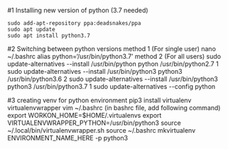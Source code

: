 #1 Installing new version of python (3.7 needed)

    sudo add-apt-repository ppa:deadsnakes/ppa
    sudo apt update
    sudo apt install python3.7

#2 Switching between python versions
    method 1 (For single user)
        nano ~/.bashrc
        alias python=‘/usr/bin/python3.7’
    method 2 (For all users)
        sudo update-alternatives --install /usr/bin/python python /usr/bin/python2.7 1
        sudo update-alternatives --install /usr/bin/python3 python3 /usr/bin/python3.6 2
        sudo update-alternatives --install /usr/bin/python3 python3 /usr/bin/python3.7 1
        sudo update-alternatives --config python

#3 creating venv for python environment
    pip3 install virtualenv virtualenvwrapper
    vim ~/.bashrc (in bashrc file, add following command)
        export WORKON_HOME=$HOME/.virtualenvs
        export VIRTUALENVWRAPPER_PYTHON=/usr/bin/python3
        source ~/.local/bin/virtualenvwrapper.sh
    source ~/.bashrc
    mkvirtualenv ENVIRONMENT_NAME_HERE -p python3
